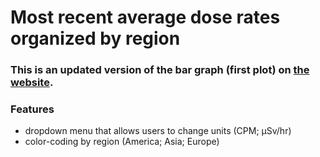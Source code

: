 # Most recent average dose rates organized by region

### This is an updated version of the bar graph (first plot) on [the website](https://radwatch.berkeley.edu/partner-locations/).

### Features
* dropdown menu that allows users to change units (CPM; μSv/hr)
* color-coding by region (America; Asia; Europe)
